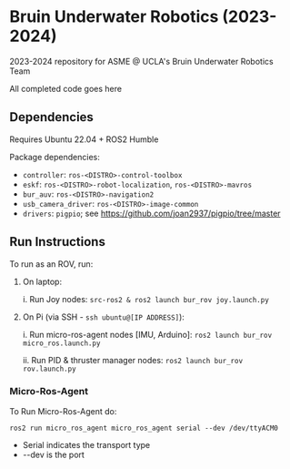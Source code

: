 
# Bruin Underwater Robotics (2023-2024)
2023-2024 repository for ASME @ UCLA's Bruin Underwater Robotics Team

All completed code goes here

## Dependencies
Requires Ubuntu 22.04 + ROS2 Humble

Package dependencies:
- `controller`: `ros-<DISTRO>-control-toolbox`
- `eskf`: `ros-<DISTRO>-robot-localization`, `ros-<DISTRO>-mavros`
- `bur_auv`: `ros-<DISTRO>-navigation2`
- `usb_camera_driver`: `ros-<DISTRO>-image-common`
- `drivers`: `pigpio`; see https://github.com/joan2937/pigpio/tree/master

## Run Instructions
To run as an ROV, run: 

1. On laptop:

   i. Run Joy nodes: `src-ros2 & ros2 launch bur_rov joy.launch.py`

2. On Pi (via SSH - `ssh ubuntu@[IP ADDRESS]`):

   i. Run micro-ros-agent nodes [IMU, Arduino]: `ros2 launch bur_rov micro_ros.launch.py`

   ii. Run PID & thruster manager nodes: `ros2 launch bur_rov rov.launch.py`

### Micro-Ros-Agent
To Run Micro-Ros-Agent do:

```
ros2 run micro_ros_agent micro_ros_agent serial --dev /dev/ttyACM0
```

- Serial indicates the transport type
- --dev is the port

